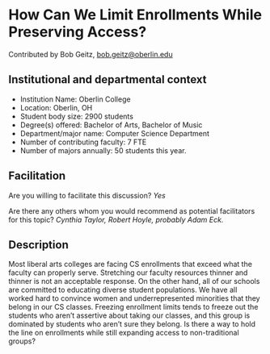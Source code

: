 # How Can We Limit Enrollments While Preserving Access?
Contributed by Bob Geitz, bob.geitz@oberlin.edu

## Institutional and departmental context
- Institution Name: Oberlin College
- Location: Oberlin, OH
- Student body size: 2900 students
- Degree(s) offered:  Bachelor of Arts, Bachelor of Music
- Department/major name:  Computer Science Department
- Number of contributing faculty: 7 FTE
- Number of majors annually: 50 students this year.

## Facilitation
Are you willing to facilitate this discussion? _Yes_

Are there any others whom you would recommend as potential facilitators for this topic?
_Cynthia Taylor, Robert Hoyle, probably Adam Eck._

## Description

Most liberal arts colleges are facing CS enrollments that exceed what the faculty can properly serve.  Stretching our faculty resources thinner and thinner is not an acceptable response.  On the other hand, all of our schools are committed to educating diverse student populations. We have all worked hard to convince women and underrepresented minorities that they belong in our CS classes.  Freezing enrollment limits tends to freeze out the students who aren’t assertive about taking our classes, and this group is dominated by students who aren’t sure they belong. Is there a way to hold the line on enrollments while still expanding access to non-traditional groups?

